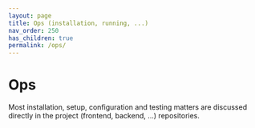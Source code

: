 ```yaml
---
layout: page
title: Ops (installation, running, ...)
nav_order: 250
has_children: true
permalink: /ops/
---
```


# Ops

Most installation, setup, configuration and testing matters are discussed directly in the project (frontend, backend, ...) repositories.
